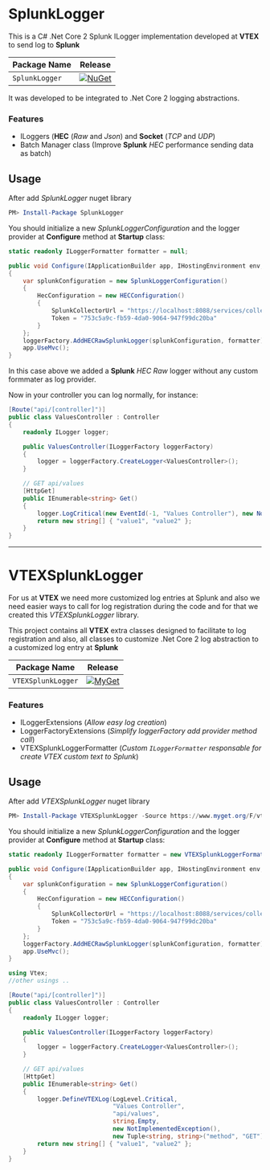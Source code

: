 # SplunkLogger
This is a C# .Net Core 2 Splunk ILogger implementation developed at **VTEX** to send log to **Splunk**

| Package Name                   | Release |
|--------------------------------|-----------------|
| `SplunkLogger`         | [![NuGet](https://img.shields.io/nuget/v/SplunkLogger.svg)](https://www.nuget.org/packages/SplunkLogger/) |

It was developed to be integrated to .Net Core 2 logging abstractions.

### Features

* ILoggers (**HEC** (*Raw* and *Json*) and **Socket** (*TCP* and *UDP*)
* Batch Manager class (Improve **Splunk** *HEC* performance sending data as batch)

## Usage

After add *SplunkLogger* nuget library
```powershell
PM> Install-Package SplunkLogger
```

You should initialize a new *SplunkLoggerConfiguration* and the logger provider at **Configure** method at **Startup** class:

```csharp
static readonly ILoggerFormatter formatter = null;

public void Configure(IApplicationBuilder app, IHostingEnvironment env, ILoggerFactory loggerFactory)
{
    var splunkConfiguration = new SplunkLoggerConfiguration()
    {
        HecConfiguration = new HECConfiguration()
        {
            SplunkCollectorUrl = "https://localhost:8088/services/collector",
            Token = "753c5a9c-fb59-4da0-9064-947f99dc20ba"
        }
    };
    loggerFactory.AddHECRawSplunkLogger(splunkConfiguration, formatter);
    app.UseMvc();
}
```

In this case above we added a **Splunk** *HEC Raw* logger without any custom formmater as log provider.

Now in your controller you can log normally, for instance:

```csharp
[Route("api/[controller]")]
public class ValuesController : Controller
{
    readonly ILogger logger;

    public ValuesController(ILoggerFactory loggerFactory)
    {
        logger = loggerFactory.CreateLogger<ValuesController>();
    }

    // GET api/values
    [HttpGet]
    public IEnumerable<string> Get()
    {
        logger.LogCritical(new EventId(-1, "Values Controller"), new NotImplementedException(), "Error on GET api/values route");
        return new string[] { "value1", "value2" };
    }
}
```

-------------------------------------------

# VTEXSplunkLogger
For us at **VTEX** we need more customized log entries at Splunk and also we need easier ways to call for log registration during the code and for that we created this *VTEXSplunkLogger* library.

This project contains all **VTEX** extra classes designed to facilitate to log registration and also, all classes to customize .Net Core 2 log abstraction to a customized log entry at **Splunk**

| Package Name                   | Release |
|--------------------------------|-----------------|
| `VTEXSplunkLogger` | [![MyGet](https://img.shields.io/myget/vtexlab/v/VTEXSplunkLogger.svg)](https://www.myget.org/feed/vtexlab/package/nuget/VTEXSplunkLogger) |

### Features

* ILoggerExtensions (*Allow easy log creation*)
* LoggerFactoryExtensions (*Simplify loggerFactory add provider method call*)
* VTEXSplunkLoggerFormatter (*Custom `ILoggerFormatter` responsable for create VTEX custom text to Splunk*)


## Usage

After add *VTEXSplunkLogger* nuget library
```powershell
PM> Install-Package VTEXSplunkLogger -Source https://www.myget.org/F/vtexlab/api/v3/index.json
```

You should initialize a new *SplunkLoggerConfiguration* and the logger provider at **Configure** method at **Startup** class:

```csharp
static readonly ILoggerFormatter formatter = new VTEXSplunkLoggerFormatter();

public void Configure(IApplicationBuilder app, IHostingEnvironment env, ILoggerFactory loggerFactory)
{
    var splunkConfiguration = new SplunkLoggerConfiguration()
    {
        HecConfiguration = new HECConfiguration()
        {
            SplunkCollectorUrl = "https://localhost:8088/services/collector",
            Token = "753c5a9c-fb59-4da0-9064-947f99dc20ba"
        }
    };
    loggerFactory.AddHECRawSplunkLogger(splunkConfiguration, formatter);
    app.UseMvc();
}
```

```csharp
using Vtex;
//other usings ..

[Route("api/[controller]")]
public class ValuesController : Controller
{
    readonly ILogger logger;

    public ValuesController(ILoggerFactory loggerFactory)
    {
        logger = loggerFactory.CreateLogger<ValuesController>();
    }

    // GET api/values
    [HttpGet]
    public IEnumerable<string> Get()
    {
        logger.DefineVTEXLog(LogLevel.Critical, 
                             "Values Controller", 
                             "api/values", 
                             string.Empty, 
                             new NotImplementedException(), 
                             new Tuple<string, string>("method", "GET"));
        return new string[] { "value1", "value2" };
    }
}
```
